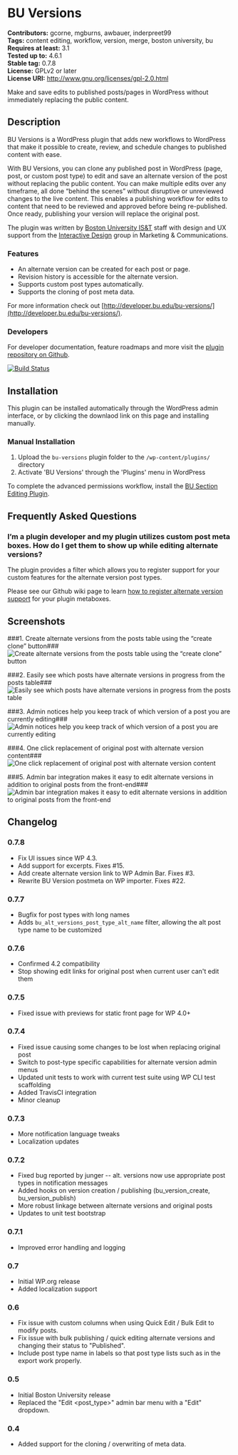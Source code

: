 # BU Versions #
**Contributors:** gcorne, mgburns, awbauer, inderpreet99  
**Tags:** content editing, workflow, version, merge, boston university, bu  
**Requires at least:** 3.1  
**Tested up to:** 4.6.1  
**Stable tag:** 0.7.8  
**License:** GPLv2 or later  
**License URI:** http://www.gnu.org/licenses/gpl-2.0.html  

Make and save edits to published posts/pages in WordPress without immediately replacing the public content.

## Description ##

BU Versions is a WordPress plugin that adds new workflows to WordPress that make it possible to create, review, and schedule changes to published content with ease.

With BU Versions, you can clone any published post in WordPress (page, post, or custom post type) to edit and save an alternate version of the post without replacing the public content. You can make multiple edits over any timeframe, all done “behind the scenes” without disruptive or unreviewed changes to the live content. This enables a publishing workflow for edits to content that need to be reviewed and approved before being re-published. Once ready, publishing your version will replace the original post.

The plugin was written by [Boston University IS&T](http://www.bu.edu/tech) staff with design and UX support from the [Interactive Design](http://www.bu.edu/id) group in Marketing & Communications.

### Features ###

* An alternate version can be created for each post or page.
* Revision history is accessible for the alternate version.
* Supports custom post types automatically.
* Supports the cloning of post meta data.

For more information check out [http://developer.bu.edu/bu-versions/](http://developer.bu.edu/bu-versions/).

### Developers ###

For developer documentation, feature roadmaps and more visit the [plugin repository on Github](https://github.com/bu-ist/bu-versions/).

[![Build Status](https://travis-ci.org/bu-ist/bu-versions.svg)](https://travis-ci.org/bu-ist/bu-versions)

## Installation ##

This plugin can be installed automatically through the WordPress admin interface, or by clicking the downlaod link on this page and installing manually.

### Manual Installation ###

1. Upload the `bu-versions` plugin folder to the `/wp-content/plugins/` directory
2. Activate 'BU Versions' through the 'Plugins' menu in WordPress

To complete the advanced permissions workflow, install the [BU Section Editing Plugin](http://wordpress.org/extend/plugins/bu-section-editing "BU Section Editing Plugin").

## Frequently Asked Questions ##

### I’m a plugin developer and my plugin utilizes custom post meta boxes. How do I get them to show up while editing alternate versions? ###

The plugin provides a filter which allows you to register support for your custom features for the alternate version post types.

Please see our Github wiki page to learn [how to register alternate version support](https://github.com/bu-ist/bu-versions/wiki/Adding-Post-Meta-Support-for-Alternate-Versions) for your plugin metaboxes.

## Screenshots ##

###1. Create alternate versions from the posts table using the “create clone” button###
![Create alternate versions from the posts table using the “create clone” button](https://ps.w.org/bu-versions/assets/screenshot-1.png)

###2. Easily see which posts have alternate versions in progress from the posts table###
![Easily see which posts have alternate versions in progress from the posts table](https://ps.w.org/bu-versions/assets/screenshot-2.png)

###3. Admin notices help you keep track of which version of a post you are currently editing###
![Admin notices help you keep track of which version of a post you are currently editing](https://ps.w.org/bu-versions/assets/screenshot-3.png)

###4. One click replacement of original post with alternate version content###
![One click replacement of original post with alternate version content](https://ps.w.org/bu-versions/assets/screenshot-4.png)

###5. Admin bar integration makes it easy to edit alternate versions in addition to original posts from the front-end###
![Admin bar integration makes it easy to edit alternate versions in addition to original posts from the front-end](https://ps.w.org/bu-versions/assets/screenshot-5.png)


## Changelog ##

### 0.7.8 ###

* Fix UI issues since WP 4.3.
* Add support for excerpts. Fixes #15.
* Add create alternate version link to WP Admin Bar. Fixes #3.
* Rewrite BU Version postmeta on WP importer. Fixes #22.

### 0.7.7 ###

* Bugfix for post types with long names
* Adds `bu_alt_versions_post_type_alt_name` filter, allowing the alt post type name to be customized

### 0.7.6 ###

* Confirmed 4.2 compatibility
* Stop showing edit links for original post when current user can't edit them

### 0.7.5 ###

* Fixed issue with previews for static front page for WP 4.0+

### 0.7.4 ###

* Fixed issue causing some changes to be lost when replacing original post
* Switch to post-type specific capabilities for alternate version admin menus
* Updated unit tests to work with current test suite using WP CLI test scaffolding
* Added TravisCI integration
* Minor cleanup

### 0.7.3 ###

* More notification language tweaks
* Localization updates

### 0.7.2 ###

* Fixed bug reported by junger -- alt. versions now use appropriate post types in notification messages
* Added hooks on version creation / publishing (bu_version_create, bu_version_publish)
* More robust linkage between alternate versions and original posts
* Updates to unit test bootstrap

### 0.7.1 ###

* Improved error handling and logging

### 0.7 ###

* Initial WP.org release
* Added localization support

### 0.6 ###

* Fix issue with custom columns when using Quick Edit / Bulk Edit to modify posts.
* Fix issue with bulk publishing / quick editing alternate versions and changing their status to "Published".
* Include post type name in labels so that post type lists such as in the export work properly.

### 0.5 ###

* Initial Boston University release
* Replaced the "Edit <post_type>" admin bar menu with a "Edit" dropdown.

### 0.4 ###

* Added support for the cloning / overwriting of meta data.

